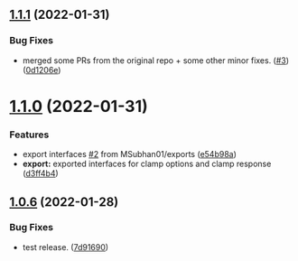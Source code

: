 ## [1.1.1](https://github.com/aamir1995/clamp.ts/compare/v1.1.0...v1.1.1) (2022-01-31)


### Bug Fixes

* merged some PRs from the original repo + some other minor fixes. ([#3](https://github.com/aamir1995/clamp.ts/issues/3)) ([0d1206e](https://github.com/aamir1995/clamp.ts/commit/0d1206e09e9609eab1ba1a170b1ca11444a275c5))

# [1.1.0](https://github.com/aamir1995/clamp.ts/compare/v1.0.6...v1.1.0) (2022-01-31)


### Features

* export interfaces [#2](https://github.com/aamir1995/clamp.ts/issues/2) from MSubhan01/exports ([e54b98a](https://github.com/aamir1995/clamp.ts/commit/e54b98a9d8d8b63f1041f460d0f0b9740c83a8e6))
* **export:** exported interfaces for clamp options and clamp response ([d3ff4b4](https://github.com/aamir1995/clamp.ts/commit/d3ff4b4a54e910cc84e240242721e9b8e23574c9))

## [1.0.6](https://github.com/aamir1995/clamp.ts/compare/v1.0.5...v1.0.6) (2022-01-28)


### Bug Fixes

* test release. ([7d91690](https://github.com/aamir1995/clamp.ts/commit/7d91690cdbf0b70108ab69434a597970bf585b33))
